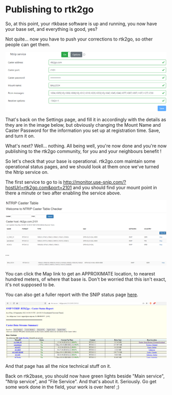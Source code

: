 # Publishing to rtk2go

So, at this point, your rtkbase software is up and running, you now have your base set, and everything is good, yes?

Not quite... now you have to push your corrections to rtk2go, so other people can get them.

![Publishing](rtk2gopub1.png)

That's back on the Settings page, and fill it in accordingly with the details as they are in the image below, but obviously changing the Mount Name and Caster Password for the information you set up at registration time. Save, and turn it on.

What's next? Well... nothing. All being well, you're now done and you're now publishing to the rtk2go community, for you and your neighbours benefit !

So let's check that your base is operational. rtk2go.com maintain some operational status pages, and we should look at them once we've turned the Ntrip service on.

The first service to go to is http://monitor.use-snip.com/?hostUrl=rtk2go.com&port=2101 and you should find your mount point in there a minute or two after enabling the service above.

![SNIP monitoring page](usesnip1.png)

...

![SNIP monitoring page](usesnip2.png)

You can click the Map link to get an APPROXIMATE location, to nearest hundred meters, of where that base is. Don't be worried that this isn't exact, it's not supposed to be.

You can also get a fuller report with the SNIP status page [here](http://rtk2go.com:2101/SNIP::STATUS).

![SNIP monitoring page](usesnip3.png)

And that page has all the nice technical stuff on it.

Back on rtk2base, you should now have green lights beside "Main service", "Ntrip service", and "File Service". And that's about it. Seriously. Go get some work done in the field, your work is over here! ;)